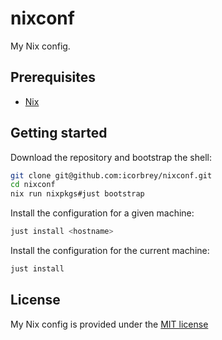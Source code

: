 # nixconf

My Nix config.

## Prerequisites

- [Nix][determinate-nix]

## Getting started

Download the repository and bootstrap the shell:

```sh
git clone git@github.com:icorbrey/nixconf.git
cd nixconf
nix run nixpkgs#just bootstrap
```

Install the configuration for a given machine:

```sh
just install <hostname>
```

Install the configuration for the current machine:

```sh
just install
```

## License

My Nix config is provided under the [MIT license][license]

[determinate-nix]: https://github.com/DeterminateSystems/nix-installer
[license]: ./LICENSE.md
